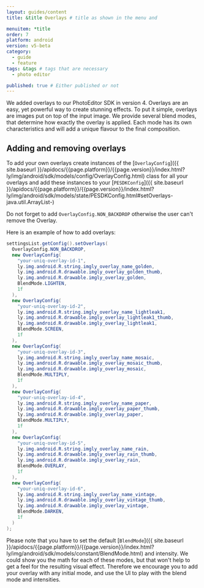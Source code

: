 ```yaml
---
layout: guides/content
title: &title Overlays # title as shown in the menu and 

menuitem: *title
order: 7
platform: android
version: v5-beta
category: 
  - guide
  - feature
tags: &tags # tags that are necessary
  - photo editor 

published: true # Either published or not 
---
```



We added overlays to our PhotoEditor SDK in version 4. Overlays are an easy, yet powerful way to create stunning effects.
To put it simple, overlays are images put on top of the input image.
We provide several blend modes, that determine how exactly the overlay is applied.
Each mode has its own characteristics and will add a unique flavour to the final composition.

## Adding and removing overlays

To add your own overlays create instances of the [`OverlayConfig`]({{ site.baseurl }}/apidocs/{{page.platform}}/{{page.version}}/index.html?ly/img/android/sdk/models/config/OverlayConfig.html) class for all your overlays and add these instances to your [`PESDKConfig`]({{ site.baseurl }}/apidocs/{{page.platform}}/{{page.version}}/index.html?ly/img/android/sdk/models/state/PESDKConfig.html#setOverlays-java.util.ArrayList-)

Do not forget to add `OverlayConfig.NON_BACKDROP` otherwise the user can't remove the Overlay.

Here is an example of how to add overlays:

```java
settingsList.getConfig().setOverlays(
  OverlayConfig.NON_BACKDROP,
  new OverlayConfig(
    "your-uniq-overlay-id-1",
    ly.img.android.R.string.imgly_overlay_name_golden,
    ly.img.android.R.drawable.imgly_overlay_golden_thumb,
    ly.img.android.R.drawable.imgly_overlay_golden,
    BlendMode.LIGHTEN,
    1f
  ),
  new OverlayConfig(
    "your-uniq-overlay-id-2",
    ly.img.android.R.string.imgly_overlay_name_lightleak1,
    ly.img.android.R.drawable.imgly_overlay_lightleak1_thumb,
    ly.img.android.R.drawable.imgly_overlay_lightleak1,
    BlendMode.SCREEN,
    1f
  ),
  new OverlayConfig(
    "your-uniq-overlay-id-3",
    ly.img.android.R.string.imgly_overlay_name_mosaic,
    ly.img.android.R.drawable.imgly_overlay_mosaic_thumb,
    ly.img.android.R.drawable.imgly_overlay_mosaic,
    BlendMode.MULTIPLY,
    1f
  ),
  new OverlayConfig(
    "your-uniq-overlay-id-4",
    ly.img.android.R.string.imgly_overlay_name_paper,
    ly.img.android.R.drawable.imgly_overlay_paper_thumb,
    ly.img.android.R.drawable.imgly_overlay_paper,
    BlendMode.MULTIPLY,
    1f
  ),
  new OverlayConfig(
    "your-uniq-overlay-id-5",
    ly.img.android.R.string.imgly_overlay_name_rain,
    ly.img.android.R.drawable.imgly_overlay_rain_thumb,
    ly.img.android.R.drawable.imgly_overlay_rain,
    BlendMode.OVERLAY,
    1f
  ),
  new OverlayConfig(
    "your-uniq-overlay-id-6",
    ly.img.android.R.string.imgly_overlay_name_vintage,
    ly.img.android.R.drawable.imgly_overlay_vintage_thumb,
    ly.img.android.R.drawable.imgly_overlay_vintage,
    BlendMode.DARKEN,
    1f
  )
);
```
Please note that you have to set the default [`BlendMode`]({{ site.baseurl }}/apidocs/{{page.platform}}/{{page.version}}/index.html?ly/img/android/sdk/models/constant/BlendMode.html) and intensity.
We could show you the math for each of these modes, but that won't help to get a feel for the resulting visual effect. Therefore we encourage you to add your overlay 
with any initial mode, and use the UI to play with the blend mode and intensities. 
